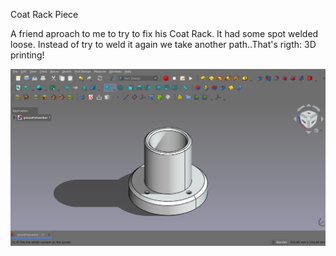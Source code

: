 Coat Rack Piece

A friend aproach to me to try to fix his Coat Rack. It had some spot welded loose. Instead of try to weld it again we take another path..That's rigth: 3D printing!

![alt text](https://github.com/Imejpul/3DPrinting/blob/main/15_PiezaPerchero/CoatRack.png "FreeCad View")
